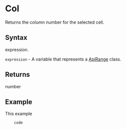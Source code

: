 # Col

Returns the column number for the selected cell.

## Syntax

expression.

`expression` - A variable that represents a [ApiRange](../ApiRange.md) class.

## Returns

number

## Example

This example

```javascript
	code
```